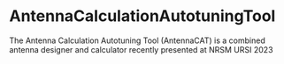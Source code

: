# AntennaCalculationAutotuningTool
The Antenna Calculation Autotuning Tool (AntennaCAT) is a combined antenna designer and calculator recently presented at NRSM URSI 2023 
